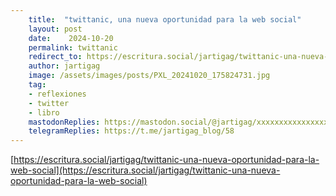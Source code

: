 ```yaml
---
    title:  "twittanic, una nueva oportunidad para la web social"
    layout: post
    date:    2024-10-20
    permalink: twittanic
    redirect_to: https://escritura.social/jartigag/twittanic-una-nueva-oportunidad-para-la-web-social
    author: jartigag
    image: /assets/images/posts/PXL_20241020_175824731.jpg
    tag:
    - reflexiones
    - twitter
    - libro
    mastodonReplies: https://mastodon.social/@jartigag/xxxxxxxxxxxxxxxxxx
    telegramReplies: https://t.me/jartigag_blog/58
---
```


[https://escritura.social/jartigag/twittanic-una-nueva-oportunidad-para-la-web-social](https://escritura.social/jartigag/twittanic-una-nueva-oportunidad-para-la-web-social)
